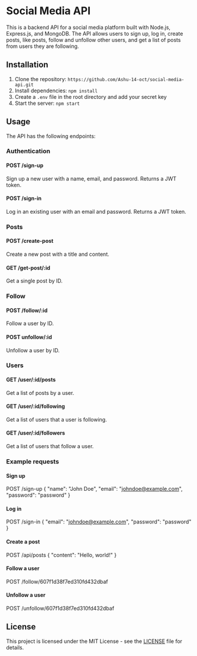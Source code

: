 # Social Media API

This is a backend API for a social media platform built with Node.js, Express.js, and MongoDB. The API allows users to sign up, log in, create posts, like posts, follow and unfollow other users, and get a list of posts from users they are following. 

## Installation

1. Clone the repository: `https://github.com/Ashu-14-oct/social-media-api.git`
2. Install dependencies: `npm install`
3. Create a `.env` file in the root directory and add your secret key
4. Start the server: `npm start`

## Usage

The API has the following endpoints:

### Authentication

#### POST /sign-up

Sign up a new user with a name, email, and password. Returns a JWT token.

#### POST /sign-in

Log in an existing user with an email and password. Returns a JWT token.

### Posts

#### POST /create-post

Create a new post with a title and content.

#### GET /get-post/:id

Get a single post by ID.

### Follow

#### POST /follow/:id

Follow a user by ID.

#### POST unfollow/:id

Unfollow a user by ID.

### Users

#### GET /user/:id/posts

Get a list of posts by a user.

#### GET /user/:id/following

Get a list of users that a user is following.

#### GET /user/:id/followers

Get a list of users that follow a user.


### Example requests

#### Sign up

POST /sign-up
{
"name": "John Doe",
"email": "johndoe@example.com",
"password": "password"
}

#### Log in

POST /sign-in
{
"email": "johndoe@example.com",
"password": "password"
}

#### Create a post

POST /api/posts
{
"content": "Hello, world!"
}


#### Follow a user

POST /follow/607f1d38f7ed310fd432dbaf


#### Unfollow a user

POST /unfollow/607f1d38f7ed310fd432dbaf


## License

This project is licensed under the MIT License - see the [LICENSE](LICENSE) file for details.




